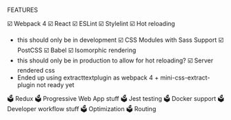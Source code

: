 FEATURES

☑️ Webpack 4
☑️ React
☑️ ESLint
☑️ Stylelint
☑️ Hot reloading
  - this should only be in development
☑️ CSS Modules with Sass Support
☑️ PostCSS
☑️ Babel
☑️ Isomorphic rendering
  - this should only be in production to allow for hot reloading?
☑️ Server rendered css
  - Ended up using extracttextplugin as webpack 4 + mini-css-extract-plugin not ready yet

🗳️ Redux
🗳️ Progressive Web App stuff
🗳️ Jest testing
🗳️ Docker support
🗳️ Developer workflow stuff
🗳️ Optimization
🗳️ Routing
